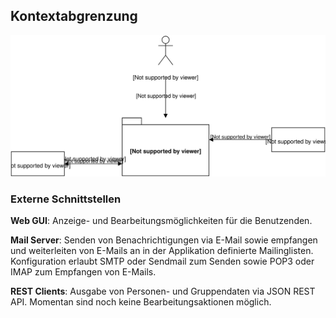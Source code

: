 ## Kontextabgrenzung

![Kontextabgrenzung](diagrams/kontextabgrenzung.svg?raw=true)


### Externe Schnittstellen

**Web GUI**: Anzeige- und Bearbeitungsmöglichkeiten für die Benutzenden.

**Mail Server**: Senden von Benachrichtigungen via E-Mail sowie empfangen und weiterleiten von E-Mails an in der Applikation definierte Mailinglisten. Konfiguration erlaubt SMTP oder Sendmail zum Senden sowie POP3 oder IMAP zum Empfangen von E-Mails.

**REST Clients**: Ausgabe von Personen- und Gruppendaten via JSON REST API. Momentan sind noch keine Bearbeitungsaktionen möglich.
